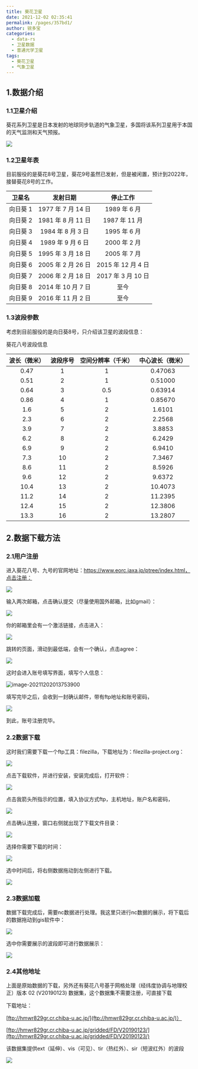 ```yaml
---
title: 葵花卫星
date: 2021-12-02 02:35:41
permalink: /pages/357bd1/
author: 锐多宝
categories:
  - data-rs
  - 卫星数据
  - 普通光学卫星
tags:
  - 葵花卫星
  - 气象卫星
---
```

## 1.数据介绍

### 1.1卫星介绍

葵花系列卫星是日本发射的地球同步轨道的气象卫星，多国将该系列卫星用于本国的天气监测和天气预报。

![](http://pics.landcover100.com/pics//image/20211202020535.png)

### 1.2卫星年表

目前服役的是葵花8号卫星，葵花9号虽然已发射，但是被闲置，预计到2022年，接替葵花8号的工作。

|  卫星名  |      发射日期      |      停止工作      |
| :------: | :----------------: | :----------------: |
| 向日葵 1 | 1977 年 7 月 14 日 |    1989 年 6 月    |
| 向日葵 2 | 1981 年 8 月 11 日 |   1987 年 11 月    |
| 向日葵 3 | 1984 年 8 月 3 日  |    1995 年 6 月    |
| 向日葵 4 | 1989 年 9 月 6 日  |    2000 年 2 月    |
| 向日葵 5 | 1995 年 3 月 18 日 |    2005 年 7 月    |
| 向日葵 6 | 2005 年 2 月 26 日 | 2015 年 12 月 4 日 |
| 向日葵 7 | 2006 年 2 月 18 日 | 2017 年 3 月 10 日 |
| 向日葵 8 | 2014 年 10 月 7 日 |        至今        |
| 向日葵 9 | 2016 年 11 月 2 日 |        至今        |

### 1.3波段参数

考虑到目前服役的是向日葵8号，只介绍该卫星的波段信息：

葵花八号波段信息

| 波长（微米） | 波段序号 | 空间分辨率（千米） | 中心波长（微米） |
| :----------: | :------: | :----------------: | :--------------: |
|     0.47     |    1     |         1          |     0.47063      |
|     0.51     |    2     |         1          |     0.51000      |
|     0.64     |    3     |        0.5         |     0.63914      |
|     0.86     |    4     |         1          |     0.85670      |
|     1.6      |    5     |         2          |      1.6101      |
|     2.3      |    6     |         2          |      2.2568      |
|     3.9      |    7     |         2          |      3.8853      |
|     6.2      |    8     |         2          |      6.2429      |
|     6.9      |    9     |         2          |      6.9410      |
|     7.3      |    10    |         2          |      7.3467      |
|     8.6      |    11    |         2          |      8.5926      |
|     9.6      |    12    |         2          |      9.6372      |
|     10.4     |    13    |         2          |     10.4073      |
|     11.2     |    14    |         2          |     11.2395      |
|     12.4     |    15    |         2          |     12.3806      |
|     13.3     |    16    |         2          |     13.2807      |

## 2.数据下载方法

### 2.1用户注册

进入葵花八号、九号的官网地址：https://www.eorc.jaxa.jp/ptree/index.html，点击注册：

![](http://pics.landcover100.com/pics//image/20211202013031.png)

输入两次邮箱，点击确认提交（尽量使用国外邮箱，比如gmail）：

![](http://pics.landcover100.com/pics//image/20211202013120.png)

你的邮箱里会有一个激活链接，点击进入：

![](http://pics.landcover100.com/pics//image/20211202013554.png)

跳转的页面，滑动到最低端，会有一个确认，点击agree：

![](http://pics.landcover100.com/pics//image/20211202013621.png)

这时会进入账号填写界面，填写个人信息：

![image-20211202013753900](C:\Users\CR\AppData\Roaming\Typora\typora-user-images\image-20211202013753900.png)

填写完毕之后，会收到一封确认邮件，带有ftp地址和账号密码，

![](http://pics.landcover100.com/pics//image/20211202014353.png)

到此，账号注册完毕。

### 2.2数据下载

这时我们需要下载一个ftp工具：filezilla，下载地址为：filezilla-project.org：

![](http://pics.landcover100.com/pics//image/20211202014633.png)

点击下载软件，并进行安装，安装完成后，打开软件：

![](http://pics.landcover100.com/pics//image/20211202014723.png)

点击我箭头所指示的位置，填入协议方式ftp，主机地址，账户名和密码，

![](http://pics.landcover100.com/pics//image/image-20211202014809132.png)

点击确认连接，窗口右侧就出现了下载文件目录：

![](http://pics.landcover100.com/pics//image/20211202014933.png)

选择你需要下载的时间：

![](http://pics.landcover100.com/pics//image/20211202015152.png)

选中时间后，将右侧数据拖动到左侧进行下载。

![](http://pics.landcover100.com/pics//image/20211202015240.png)

### 2.3数据加载

数据下载完成后，需要nc数据进行处理。我这里只进行nc数据的展示，将下载后的数据拖动到gis软件中：

![](http://pics.landcover100.com/pics//image/20211202015545.png)

选中你需要展示的波段即可进行数据展示：

![](http://pics.landcover100.com/pics//image/20211202015618.png)

### 2.4其他地址

上面是原始数据的下载，另外还有葵花八号基于网格处理（经纬度协调与地理校正）版本 02 (V20190123) 数据集，这个数据集不需要注册，可直接下载

下载地址：

[ftp://hmwr829gr.cr.chiba-u.ac.jp/](ftp://hmwr829gr.cr.chiba-u.ac.jp/)）

 [ftp://hmwr829gr.cr.chiba-u.ac.jp/gridded/FD/V20190123/](ftp://hmwr829gr.cr.chiba-u.ac.jp/gridded/FD/V20190123/)

该数据集提供ext（延伸）、vis（可见）、tir（热红外）、sir（短波红外）的波段

![](http://pics.landcover100.com/pics//image/20211117231958.png)





